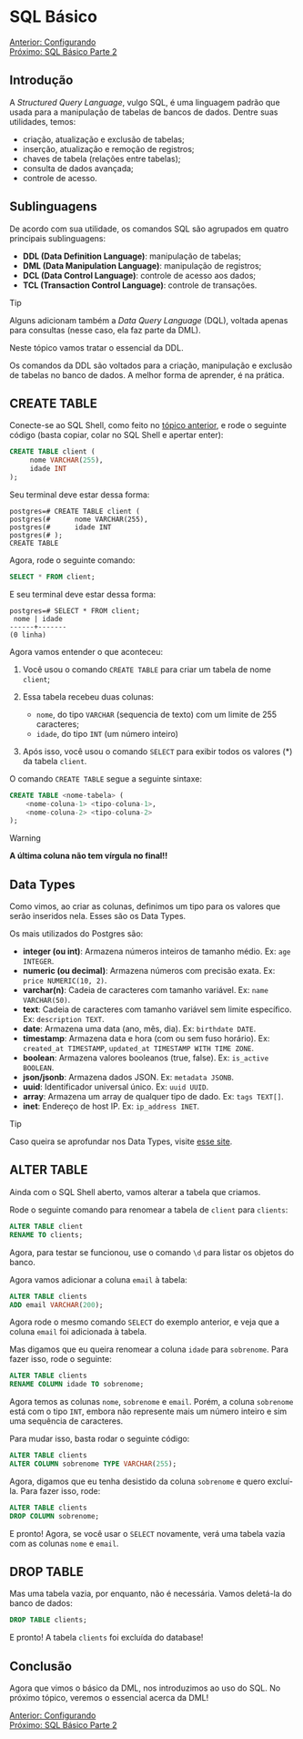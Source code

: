 # SQL Básico

[Anterior: Configurando](Configurando.md)
<br>
[Próximo: SQL Básico Parte 2](SQL-Básico2.md)

## Introdução

A *Structured Query Language*, vulgo SQL, é uma linguagem padrão que usada para a manipulação de tabelas de bancos de dados. Dentre suas utilidades, temos:

- criação, atualização e exclusão de tabelas;
- inserção, atualização e remoção de registros;
- chaves de tabela (relações entre tabelas);
- consulta de dados avançada;
- controle de acesso.

## Sublinguagens

De acordo com sua utilidade, os comandos SQL são agrupados em quatro principais sublinguagens:

- **DDL (Data Definition Language)**: manipulação de tabelas;
- **DML (Data Manipulation Language)**: manipulação de registros;
- **DCL (Data Control Language)**: controle de acesso aos dados;
- **TCL (Transaction Control Language)**: controle de transações.

> [!TIP]
> Alguns adicionam também a *Data Query Language* (DQL), voltada apenas para consultas (nesse caso, ela faz parte da DML).

Neste tópico vamos tratar o essencial da DDL.

Os comandos da DDL são voltados para a criação, manipulação e exclusão de tabelas no banco de dados. A melhor forma de aprender, é na prática.

## CREATE TABLE

Conecte-se ao SQL Shell, como feito no [tópico anterior](Configurando.md#sqlshell), e rode o seguinte código (basta copiar, colar no SQL Shell e apertar enter):

```sql
CREATE TABLE client (
     nome VARCHAR(255),
     idade INT
);
```

Seu terminal deve estar dessa forma:

```
postgres=# CREATE TABLE client (
postgres(#      nome VARCHAR(255),
postgres(#      idade INT
postgres(# );
CREATE TABLE
```

Agora, rode o seguinte comando:

```sql
SELECT * FROM client;
```

E seu terminal deve estar dessa forma:

```
postgres=# SELECT * FROM client;
 nome | idade
------+-------
(0 linha)
```

Agora vamos entender o que aconteceu:

1. Você usou o comando `CREATE TABLE` para criar um tabela de nome `client`;

2. Essa tabela recebeu duas colunas: 

    - `nome`, do tipo `VARCHAR` (sequencia de texto) com um limite de 255 caracteres;
    - `idade`, do tipo `INT` (um número inteiro)

3. Após isso, você usou o comando `SELECT` para exibir todos os valores (*) da tabela `client`.

O comando `CREATE TABLE` segue a seguinte sintaxe:

```sql
CREATE TABLE <nome-tabela> (
    <nome-coluna-1> <tipo-coluna-1>,
    <nome-coluna-2> <tipo-coluna-2>
);
```

> [!WARNING] 
> **A última coluna não tem vírgula no final!!**

## Data Types

Como vimos, ao criar as colunas, definimos um tipo para os valores que serão inseridos nela. Esses são os Data Types.

Os mais utilizados do Postgres são:

- **integer (ou int)**: Armazena números inteiros de tamanho médio. Ex: `age INTEGER`.
- **numeric (ou decimal)**: Armazena números com precisão exata. Ex: `price NUMERIC(10, 2)`.
- **varchar(n)**: Cadeia de caracteres com tamanho variável. Ex: `name VARCHAR(50)`.
- **text**: Cadeia de caracteres com tamanho variável sem limite específico. Ex: `description TEXT`.
- **date**: Armazena uma data (ano, mês, dia). Ex: `birthdate DATE`.
- **timestamp**: Armazena data e hora (com ou sem fuso horário). Ex: `created_at TIMESTAMP`, `updated_at TIMESTAMP WITH TIME ZONE`.
- **boolean**: Armazena valores booleanos (true, false). Ex: `is_active BOOLEAN`.
- **json/jsonb**: Armazena dados JSON. Ex: `metadata JSONB`.
- **uuid**: Identificador universal único. Ex: `uuid UUID`.
- **array**: Armazena um array de qualquer tipo de dado. Ex: `tags TEXT[]`.
- **inet**: Endereço de host IP. Ex: `ip_address INET`.

> [!TIP] 
> Caso queira se aprofundar nos Data Types, visite [esse site](https://www.geeksforgeeks.org/postgresql-data-types/).

## ALTER TABLE

Ainda com o SQL Shell aberto, vamos alterar a tabela que criamos. 

Rode o seguinte comando para renomear a tabela de `client` para `clients`:

```sql
ALTER TABLE client
RENAME TO clients;
```

Agora, para testar se funcionou, use o comando `\d` para listar os objetos do banco.

Agora vamos adicionar a coluna `email` à tabela:

```sql
ALTER TABLE clients
ADD email VARCHAR(200);
```

Agora rode o mesmo comando `SELECT` do exemplo anterior, e veja que a coluna `email` foi adicionada à tabela.

Mas digamos que eu queira renomear a coluna `idade` para `sobrenome`. Para fazer isso, rode o seguinte:

```sql
ALTER TABLE clients
RENAME COLUMN idade TO sobrenome;
```

Agora temos as colunas `nome`, `sobrenome` e `email`. Porém, a coluna `sobrenome` está com o tipo `INT`, embora não represente mais um número inteiro e sim uma sequência de caracteres. 

Para mudar isso, basta rodar o seguinte código:

```sql
ALTER TABLE clients
ALTER COLUMN sobrenome TYPE VARCHAR(255);
```

Agora, digamos que eu tenha desistido da coluna `sobrenome` e quero excluí-la. Para fazer isso, rode:

```sql
ALTER TABLE clients
DROP COLUMN sobrenome;
```

E pronto! Agora, se você usar o `SELECT` novamente, verá uma tabela vazia com as colunas `nome` e `email`.

## DROP TABLE

Mas uma tabela vazia, por enquanto, não é necessária. Vamos deletá-la do banco de dados:

```sql
DROP TABLE clients;
```

E pronto! A tabela `clients` foi excluída do database!

## Conclusão

Agora que vimos o básico da DML, nos introduzimos ao uso do SQL. No próximo tópico, veremos o essencial acerca da DML!

[Anterior: Configurando](Configurando.md)
<br>
[Próximo: SQL Básico Parte 2](SQL-Básico2.md)
